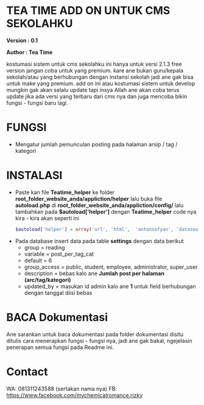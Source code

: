 # TEA TIME ADD ON UNTUK CMS SEKOLAHKU

**Version : 0.1**

**Author  : Tea Time**

kostumasi sistem untuk cms sekolahku ini hanya untuk versi 2.1.3 free version jangan coba untuk yang premium.
kare ane bukan guru/kepala sekolah/atau yang berhubungan dengan instansi sekolah jadi ane gak bisa untuk make yang premium.
add on ini atau kostumasi sistem untuk develop mungkin gak akan selalu update tapi insya Allah ane akan coba terus update jika
ada versi yang terbaru dari cms nya dan juga mencoba bikin fungsi - fungsi baru lagi. 

# FUNGSI
* Mengatur jumlah pemunculan posting pada halaman arsip / tag / kategori


# INSTALASI

* Paste kan file **Teatime_helper** ke folder **root_folder_website_anda/appliction/helper**
  lalu buka file **autoload.php** di **root_folder_website_anda/appliction/config/** lalu tambahkan pada **$autoload['helper']**
  dengan **Teatime_helper**
  code nya kira - kira akan seperti ini
  ```php
  $autoload['helper'] = array('url', 'html',  'antonsofyan', 'datasource', 'teatime_helper');
  ```
* Pada database insert data pada table **settings** dengan data berikut
  * group        = reading
  * variable     = post_per_tag_cat
  * default      = 6
  * group_access = public, student, employee, administrator, super_user
  * description  = bebas kalo ane **Jumlah post per halaman (arc/tag/kategori)**
  * updated_by   = masukan id admin kalo ane **1**
  untuk field berhubungan dengan tanggal diisi bebas

# BACA Dokumentasi

Ane sarankan untuk baca dokumentasi pada folder dokumentasi disitu ditulis cara menerapkan fungsi - fungsi nya, jadi ane gak bakal,
ngejelasin penerapan semua fungsi pada Readme ini.

# Contact 
WA: 081311243588 (sertakan nama nya)
FB: https://www.facebook.com/mychemicalromance.rizky

